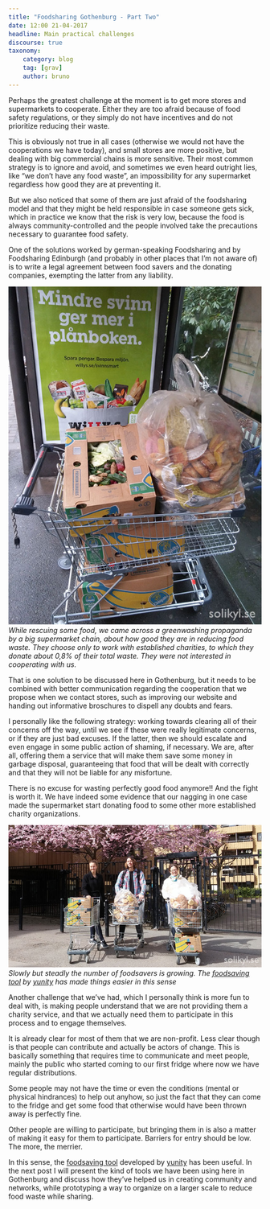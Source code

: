 ```yaml
---
title: "Foodsharing Gothenburg - Part Two"
date: 12:00 21-04-2017
headline: Main practical challenges
discourse: true
taxonomy:
    category: blog
    tag: [grav]
    author: bruno
---
```


Perhaps the greatest challenge at the moment is to get more stores and supermarkets to cooperate. Either they are too afraid because of food safety regulations, or they simply do not have incentives and do not prioritize reducing their waste.

This is obviously not true in all cases (otherwise we would not have the cooperations we have today), and small stores are more positive, but dealing with big commercial chains is more sensitive. Their most common strategy is to ignore and avoid, and sometimes we even heard outright lies, like “we don’t have any food waste”, an impossibility for any supermarket regardless how good they are at preventing it.

But we also noticed that some of them are just afraid of the foodsharing model and that they might be held responsible in case someone gets sick, which in practice we know that the risk is very low, because the food is always community-controlled and the people involved take the precautions necessary to guarantee food safety.

One of the solutions worked by german-speaking Foodsharing and by Foodsharing Edinburgh (and probably in other places that I’m not aware of) is to write a legal agreement between food savers and the donating companies, exempting the latter from any liability.

![](greenwashwillys.jpg) *While rescuing some food, we came across a greenwashing propaganda by a big supermarket chain, about how good they are in reducing food waste. They choose only to work with established charities, to which they donate about 0,8% of their total waste. They were not interested in cooperating with us.*

That is one solution to be discussed here in Gothenburg, but it needs to be combined with better communication regarding the cooperation that we propose when we contact stores, such as improving our website and handing out informative broschures to dispell any doubts and fears.

I personally like the following strategy: working towards clearing all of their concerns off the way, until we see if these were really legitimate concerns, or if they are just bad excuses. If the latter, then we should escalate and even engage in some public action of shaming, if necessary. We are, after all, offering them a service that will make them save some money in garbage disposal, guaranteeing that food that will be dealt with correctly and that they will not be liable for any misfortune.

There is no excuse for wasting perfectly good food anymore!! And the fight is worth it. We have indeed some evidence that our nagging in one case made the supermarket start donating food to some other more established charity organizations.

![](nyamatraddare.jpg) *Slowly but steadly the number of foodsavers is growing. The [foodsaving tool](https://foodsaving.world) by [yunity](https://yunity.org) has made things easier in this sense*

Another challenge that we’ve had, which I personally think is more fun to deal with, is making people understand that we are not providing them a charity service, and that we actually need them to participate in this process and to engage themselves.

It is already clear for most of them that we are non-profit. Less clear though is that people can contribute and actually be actors of change. This is basically something that requires time to communicate and meet people, mainly the public who started coming to our first fridge where now we have regular distributions.

Some people may not have the time or even the conditions (mental or physical hindrances) to help out anyhow, so just the fact that they can come to the fridge and get some food that otherwise would have been thrown away is perfectly fine.

Other people are willing to participate, but bringing them in is also a matter of making it easy for them to participate. Barriers for entry should be low. The more, the merrier.

In this sense, the [foodsaving tool](https://foodsaving.world) developed by [yunity](https://yunity.org) has been useful. In the next post I will present the kind of tools we have been using here in Gothenburg and discuss how they’ve helped us in creating community and networks, while prototyping a way to organize on a larger scale to reduce food waste while sharing.